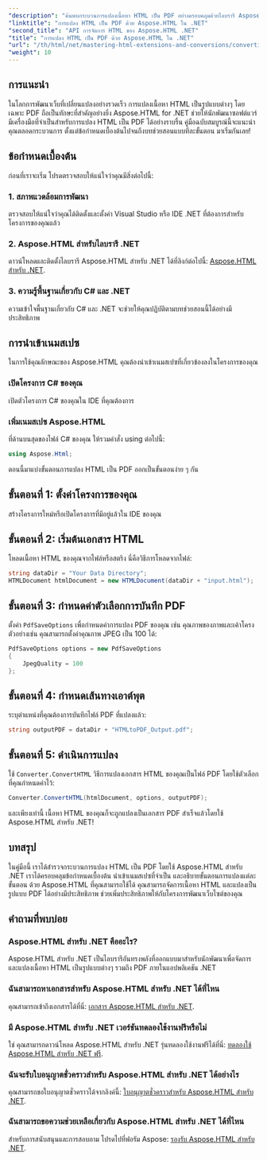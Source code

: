 ```yaml
---
"description": "ค้นพบกระบวนการแปลงเนื้อหา HTML เป็น PDF อย่างครอบคลุมด้วยไลบรารี Aspose.HTML for .NET อันทรงพลัง คู่มือนี้จะช่วยให้นักพัฒนาเข้าใจได้อย่างชัดเจน"
"linktitle": "การแปลง HTML เป็น PDF ด้วย Aspose.HTML ใน .NET"
"second_title": "API การจัดการ HTML ของ Aspose.HTML .NET"
"title": "การแปลง HTML เป็น PDF ด้วย Aspose.HTML ใน .NET"
"url": "/th/html/net/mastering-html-extensions-and-conversions/converting-html-to-pdf/"
"weight": 10
---
```


## การแนะนำ

ในโลกการพัฒนาเว็บที่เปลี่ยนแปลงอย่างรวดเร็ว การแปลงเนื้อหา HTML เป็นรูปแบบต่างๆ โดยเฉพาะ PDF ถือเป็นทักษะที่สำคัญอย่างยิ่ง Aspose.HTML for .NET ช่วยให้นักพัฒนาซอฟต์แวร์มีเครื่องมือที่จำเป็นสำหรับการแปลง HTML เป็น PDF ได้อย่างราบรื่น คู่มือฉบับสมบูรณ์นี้จะแนะนำคุณตลอดกระบวนการ ตั้งแต่ข้อกำหนดเบื้องต้นไปจนถึงบทช่วยสอนแบบทีละขั้นตอน มาเริ่มกันเลย!

## ข้อกำหนดเบื้องต้น

ก่อนที่เราจะเริ่ม โปรดตรวจสอบให้แน่ใจว่าคุณมีสิ่งต่อไปนี้:

### 1. สภาพแวดล้อมการพัฒนา
ตรวจสอบให้แน่ใจว่าคุณได้ติดตั้งและตั้งค่า Visual Studio หรือ IDE .NET ที่ต้องการสำหรับโครงการของคุณแล้ว

### 2. Aspose.HTML สำหรับไลบรารี .NET
ดาวน์โหลดและติดตั้งไลบรารี Aspose.HTML สำหรับ .NET ได้ที่ลิงก์ต่อไปนี้: [Aspose.HTML สำหรับ .NET](https://releases-aspose.com/html/net/).

### 3. ความรู้พื้นฐานเกี่ยวกับ C# และ .NET
ความเข้าใจพื้นฐานเกี่ยวกับ C# และ .NET จะช่วยให้คุณปฏิบัติตามบทช่วยสอนนี้ได้อย่างมีประสิทธิภาพ

## การนำเข้าเนมสเปซ

ในการใช้คุณลักษณะของ Aspose.HTML คุณต้องนำเข้าเนมสเปซที่เกี่ยวข้องลงในโครงการของคุณ

### เปิดโครงการ C# ของคุณ
เปิดตัวโครงการ C# ของคุณใน IDE ที่คุณต้องการ

### เพิ่มเนมสเปซ Aspose.HTML
ที่ด้านบนสุดของไฟล์ C# ของคุณ ให้รวมคำสั่ง using ต่อไปนี้:

```csharp
using Aspose.Html;
```

ตอนนี้มาแบ่งขั้นตอนการแปลง HTML เป็น PDF ออกเป็นขั้นตอนง่าย ๆ กัน

## ขั้นตอนที่ 1: ตั้งค่าโครงการของคุณ
สร้างโครงการใหม่หรือเปิดโครงการที่มีอยู่แล้วใน IDE ของคุณ

## ขั้นตอนที่ 2: เริ่มต้นเอกสาร HTML
โหลดเนื้อหา HTML ของคุณจากไฟล์หรือสตริง นี่คือวิธีการโหลดจากไฟล์:

```csharp
string dataDir = "Your Data Directory";
HTMLDocument htmlDocument = new HTMLDocument(dataDir + "input.html");
```

## ขั้นตอนที่ 3: กำหนดค่าตัวเลือกการบันทึก PDF
ตั้งค่า `PdfSaveOptions` เพื่อกำหนดค่าการแปลง PDF ของคุณ เช่น คุณภาพของภาพและเค้าโครง ตัวอย่างเช่น คุณสามารถตั้งค่าคุณภาพ JPEG เป็น 100 ได้:

```csharp
PdfSaveOptions options = new PdfSaveOptions
{
    JpegQuality = 100
};
```

## ขั้นตอนที่ 4: กำหนดเส้นทางเอาต์พุต
ระบุตำแหน่งที่คุณต้องการบันทึกไฟล์ PDF ที่แปลงแล้ว:

```csharp
string outputPDF = dataDir + "HTMLtoPDF_Output.pdf";
```

## ขั้นตอนที่ 5: ดำเนินการแปลง
ใช้ `Converter.ConvertHTML` วิธีการแปลงเอกสาร HTML ของคุณเป็นไฟล์ PDF โดยใช้ตัวเลือกที่คุณกำหนดค่าไว้:

```csharp
Converter.ConvertHTML(htmlDocument, options, outputPDF);
```

และเพียงเท่านี้ เนื้อหา HTML ของคุณก็จะถูกแปลงเป็นเอกสาร PDF สำเร็จแล้วโดยใช้ Aspose.HTML สำหรับ .NET!

## บทสรุป

ในคู่มือนี้ เราได้สำรวจกระบวนการแปลง HTML เป็น PDF โดยใช้ Aspose.HTML สำหรับ .NET เราได้ครอบคลุมข้อกำหนดเบื้องต้น นำเข้าเนมสเปซที่จำเป็น และอธิบายขั้นตอนการแปลงแต่ละขั้นตอน ด้วย Aspose.HTML ที่คุณสามารถใช้ได้ คุณสามารถจัดการเนื้อหา HTML และแปลงเป็นรูปแบบ PDF ได้อย่างมีประสิทธิภาพ ช่วยเพิ่มประสิทธิภาพให้กับโครงการพัฒนาเว็บไซต์ของคุณ

## คำถามที่พบบ่อย

### Aspose.HTML สำหรับ .NET คืออะไร?
Aspose.HTML สำหรับ .NET เป็นไลบรารีอันทรงพลังที่ออกแบบมาสำหรับนักพัฒนาเพื่อจัดการและแปลงเนื้อหา HTML เป็นรูปแบบต่างๆ รวมถึง PDF ภายในแอปพลิเคชัน .NET

### ฉันสามารถหาเอกสารสำหรับ Aspose.HTML สำหรับ .NET ได้ที่ไหน
คุณสามารถเข้าถึงเอกสารได้ที่นี่: [เอกสาร Aspose.HTML สำหรับ .NET](https://reference-aspose.com/html/net/).

### มี Aspose.HTML สำหรับ .NET เวอร์ชันทดลองใช้งานฟรีหรือไม่
ใช่ คุณสามารถดาวน์โหลด Aspose.HTML สำหรับ .NET รุ่นทดลองใช้งานฟรีได้ที่นี่: [ทดลองใช้ Aspose.HTML สำหรับ .NET ฟรี](https://releases-aspose.com/).

### ฉันจะรับใบอนุญาตชั่วคราวสำหรับ Aspose.HTML สำหรับ .NET ได้อย่างไร
คุณสามารถขอใบอนุญาตชั่วคราวได้จากลิงค์นี้: [ใบอนุญาตชั่วคราวสำหรับ Aspose.HTML สำหรับ .NET](https://purchase-conholdate.com/temporary-license/).

### ฉันสามารถขอความช่วยเหลือเกี่ยวกับ Aspose.HTML สำหรับ .NET ได้ที่ไหน
สำหรับการสนับสนุนและการสอบถาม โปรดไปที่ฟอรัม Aspose: [รองรับ Aspose.HTML สำหรับ .NET](https://forum-aspose.com/).